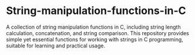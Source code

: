 # String-manipulation-functions-in-C
A collection of string manipulation functions in C, including string length calculation, concatenation, and string comparison. This repository provides simple yet essential functions for working with strings in C programming, suitable for learning and practical usage.
